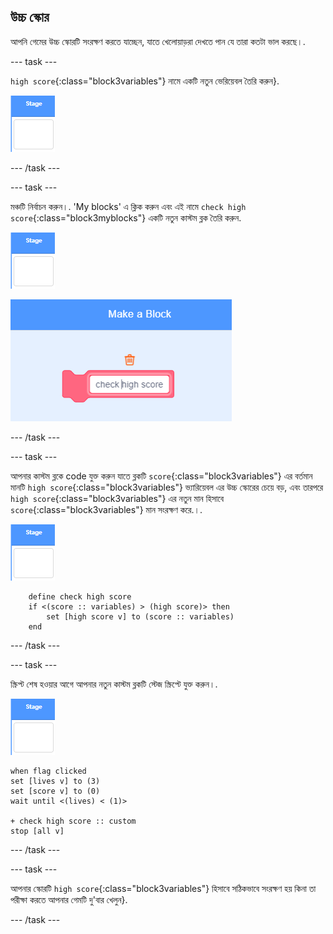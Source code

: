 ## উচ্চ স্কোর

আপনি গেমের উচ্চ স্কোরটি সংরক্ষণ করতে যাচ্ছেন, যাতে খেলোয়াড়রা দেখতে পান যে তারা কতটা ভাল করছে।.

--- task ---

`high score`{:class="block3variables"} নামে একটি নতুন ভেরিয়েবল তৈরি করুন}.

![Stage sprite](images/stage-sprite.png)

--- /task ---

--- task ---

মঞ্চটি নির্বাচন করুন।. 'My blocks' এ ক্লিক করুন এবং এই নামে `check high score`{:class="block3myblocks"} একটি নতুন কাস্টম ব্লক তৈরি করুন.

![Stage sprite](images/stage-sprite.png)

![screenshot](images/dots-custom-1.png)

--- /task ---

--- task ---

আপনার কাস্টম ব্লকে code যুক্ত করুন যাতে ব্লকটি `score`{:class="block3variables"} এর বর্তমান মানটি `high score`{:class="block3variables"} ভ্যারিয়েবল এর উচ্চ স্কোরের চেয়ে বড়, এবং তারপরে `high score`{:class="block3variables"} এর নতুন মান হিসাবে `score`{:class="block3variables"} মান সংরক্ষণ করে.।.

![Stage sprite](images/stage-sprite.png)

```blocks3
    define check high score
    if <(score :: variables) > (high score)> then
        set [high score v] to (score :: variables)
    end
```

--- /task ---

--- task ---

স্ক্রিপ্ট শেষ হওয়ার আগে আপনার নতুন কাস্টম ব্লকটি স্টেজ স্ক্রিপ্টে যুক্ত করুন।.

![Stage sprite](images/stage-sprite.png)

```blocks3
when flag clicked
set [lives v] to (3)
set [score v] to (0)
wait until <(lives) < (1)>

+ check high score :: custom
stop [all v]
```

--- /task ---

--- task ---

আপনার স্কোরটি `high score`{:class="block3variables"} হিসাবে সঠিকভাবে সংরক্ষণ হয় কিনা তা পরীক্ষা করতে আপনার গেমটি দু'বার খেলুন}.

--- /task ---